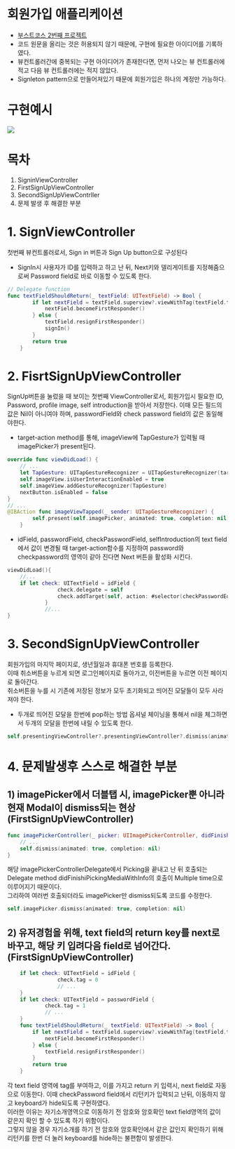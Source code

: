 # 회원가입 애플리케이션

- [부스트코스 2번째 프로젝트](https://www.boostcourse.org/mo326 "SignUpApplication")
- 코드 원문을 올리는 것은 허용되지 않기 때문에, 구현에 필요한 아이디어를 기록하였다.
- 뷰컨트롤러간에 중복되는 구현 아이디어가 존재한다면, 먼저 나오는 뷰 컨트롤러에 적고 다음 뷰 컨트롤러에는 적지 않았다.
- Signleton pattern으로 만들어져있기 때문에 회원가입은 하나의 계정만 가능하다.

# 구현예시

![](https://github.com/yudonlee/TIL/blob/main/iOS/pictures/simulator.gif)

# 목차

1. SigninViewController
2. FirstSignUpViewController
3. SecondSignUpViewContrller
4. 문제 발생 후 해결한 부분

# 1. SignViewController

첫번째 뷰컨트롤러로서, Sign in 버튼과 Sign Up button으로 구성된다

- SignIn시 사용자가 ID를 입력하고 하고 난 뒤, Next키와 델리게이트를 지정해줌으로써 Password field로 바로 이동할 수 있도록 한다.

```swift
// Delegate function
func textFieldShouldReturn(_ textField: UITextField) -> Bool {
        if let nextField = textField.superview?.viewWithTag(textField.tag + 1) as? UITextField {
            nextField.becomeFirstResponder()
        } else {
            textField.resignFirstResponder()
            signIn()
        }
        return true
    }
```

# 2. FisrtSignUpViewController

SignUp버튼을 눌렀을 때 보이는 첫번째 ViewController로서, 회원가입시 필요한 ID, Password, profile image, self introduction을 받아서 저장한다. 이때 모든 필드의 값은 Nil이 아니여야 하며, passwordField와 check password field의 값은 동일해야한다.

- target-action method를 통해, imageView에 TapGesture가 입력될 때 imagePicker가 present된다.

```swift
override func viewDidLoad() {
    // ...
    let TapGesture: UITapGestureRecognizer = UITapGestureRecognizer(target: self, action: #selector(imageViewTapped(_:)))
    self.imageView.isUserInteractionEnabled = true
    self.imageView.addGestureRecognizer(TapGesture)
    nextButton.isEnabled = false
}
// ...
@IBAction func imageViewTapped(_ sender: UITapGestureRecognizer) {
        self.present(self.imagePicker, animated: true, completion: nil)
    }
```

- idField, passwordField, checkPasswordField, selfIntroduction의 text field에서 값이 변경될 때 target-action함수를 지정하여 password와 checkpassword의 영역이 같아 진다면 Next 버튼을 활성화 시킨다.

```swift
viewDidLoad(){
    //...
    if let check: UITextField = idField {
                check.delegate = self
                check.addTarget(self, action: #selector(checkPasswordEqual), for: .editingChanged)
            }
            //...
}
```

# 3. SecondSignUpViewController

회원가입의 마지막 페이지로, 생년월일과 휴대폰 번호를 등록한다.  
이때 취소버튼을 누르게 되면 로그인페이지로 돌아가고, 이전버튼을 누르면 이전 페이지로 돌아간다.  
취소버튼을 누를 시 기존에 저장된 정보가 모두 초기화되고 띄어진 모달들이 모두 사라져야 한다.

- 두개로 띄어진 모달을 한번에 pop하는 방법
  옵셔널 체이닝을 통해서 nil을 체그하면서 두개의 모달을 한번에 내릴 수 있도록 한다.

```swift
self.presentingViewController?.presentingViewController?.dismiss(animated: true, completion: nil)
```

# 4. 문제발생후 스스로 해결한 부분

## 1) imagePicker에서 더블탭 시, imagePicker뿐 아니라 현재 Modal이 dismiss되는 현상(FirstSignUpViewController)

```swift
func imagePickerController(_ picker: UIImagePickerController, didFinishPickingMediaWithInfo info: [UIImagePickerController.InfoKey : Any]) {
    // ...
    self.dismiss(animated: true, completion: nil)
}
```

해당 imagePickerControllerDelegate에서 Picking을 끝내고 난 뒤 호출되는 Delegate method didFinishiPickingMediaWithInfo의 호출이 Multiple time으로 이루어지기 때문이다.  
그리하여 여러번 호출되더라도 imagePicker만 dismiss되도록 코드를 수정한다.

```swift
self.imagePicker.dismiss(animated: true, completion: nil)
```

## 2) 유저경험을 위해, text field의 return key를 next로 바꾸고, 해당 키 입려다음 field로 넘어간다.(FirstSignUpViewController)

```swift
    if let check: UITextField = idField {
                check.tag = 0
                // ...
    }
    if let check: UITextField = passwordField {
            check.tag = 1
            // ...
    }
    func textFieldShouldReturn(_ textField: UITextField) -> Bool {
        if let nextField = textField.superview?.viewWithTag(textField.tag + 1) as? UITextField {
            nextField.becomeFirstResponder()
        } else {
            textField.resignFirstResponder()
        }
        return true
    }
```

각 text field 영역에 tag를 부여하고, 이를 가지고 return 키 입력시, next field로 자동으로 이동한다. 이때 checkPassword field에서 리턴키가 입력되고 난뒤, 이동하지 않고 keyboard가 hide되도록 구현하였다.  
이러한 이유는 자기소개영역으로 이동하기 전 암호와 암호확인 text field영역의 값이 같은지 확인 할 수 있도록 하기 위함이다.  
그렇지 않을 경우 자기소개를 하기 전 암호와 암호확인에서 같은 값인지 확인하기 위해 리턴키를 한번 더 눌러 keyboard를 hide하는 불편함이 발생한다.
